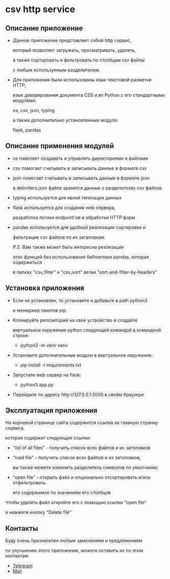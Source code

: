 <h1>csv http service</h1>
<h2>Описание приложение</h2>
<ul>
  <li>
    <p>Данное приложение представляет собой http сервис,</p>
    <p>который позволяет загружать, просматривать, удалять,</p>
    <p>а также сортировать и фильтровать по столбцам csv файлы</p>
    <p>с любым используемым разделителем.</p>
  </li>
  <li>
    <p>Для приложения были использованы язык текстовой разметки HTTP,</p>
    <p>язык декорирования документа CSS и яп Python c его стандартными модулями:</p>
    <p>os, csv, json, typing</p>
    <p>а также дополнительно установленные модули:</p>
    <p>flask, pandas</p>
  </li>
</ul>
<h2>Описание применения модулей</h2>
<ul>
  <li>
    <p>os поволяет создавать и управлять директориями и файлами</p>
  </li>
  <li>
    <p>csv помогает считывать и записывать данные в формате csv</p>
  </li>
  <li>
    <p>json помогает считывать и записывать данные в формате json</p>
    <p>в delimiters.json файле хранятся данные о разделителях csv файлов</p>
  </li>
  <li>
    <p>typing используется для явной типизации данных</p>
  </li>
  <li>
    <p>flask используется для создания web сервера,</p>
    <p>разработка логики endpoint'ов и обработки HTTP форм</p>
  </li>
  <li>
    <p>pandas используется для удобной реализации сортировки и</p>
    <p>фильтрации csv файлов по их загаловкам.</p>
    <p><i>P.S.</i> Вам также может быть интересна реализация</p>
    <p>этих функций без использования библиотеки pandas, которая содержиться</p>
    <p>в папках "csv_filter" и "csv_sort" ветки "sort-and-filter-by-headers"</p>
  </li>
</ul>
<h2>Установка приложения</h2>
<ul>
  <li>
    <p>Если не установлен, то установите и добавьте в path python3</p>
    <p>и менеджер пакетов pip.</p>
  </li>
  <li>
    <p>Клонируйте репозиторий на свое устройство и создайте</p>
    <p>виртуальное окружение python следующей командой в командной строке:</p>
    <ul>
      <li><p>python3 -m venv venv</p></li>
    </ul>
  </li>
  <li>
    <p>Установите дополнительные модули в виртуальное окружение:</p>
    <ul>
      <li><p>pip install -r requirements.txt</p></li>
    </ul>
  </li>
  <li>
    <p>Запустите web сервер на flask:</p>
    <ul>
      <li><p>python3 app.py</p></li>
    </ul>
  </li> 
  <li>
    <p>Перейдите по адресу http://127.0.0.1:5000 в своём браузере</p>
</ul>
<h2>Эксплуатация приложения</h2>
<p>На корневой странице сайта содержится ссылка на главную страниу сервиса,</p>
<p>которая содержит следующие ссылки:</p>
<ul>
  <li><p>"list of all files" - получить список всех файлов и их заголовков</p></li>
  <li>
    <p>"load file" - получить список всех файлов и их заголовков,</p>
    <p>вы также можете изменить разделитель символов по умолчанию</p>
  </li>
  <li>
    <p>"open file" - открыть файл и опционально отсортировать и/или отфильтровать</p>
    <p>его содержимое по значениям его столбцов</p>
  </li>
</ul>
<p>Чтобы удалить файл откройте его с помощью ссылки "open file"</p>
<p>и нажмите кнопку "Delete file"
<h2>Контакты</h2>
<p>Буду очень признателен любым замечаниям и предложениям</p>
<p>по улучшению этого приложения, можете оставить их по этим контактам:</p>
<ul>
  <li><a href="https://t.me/RidrigBung">Telegram</a></li>
  <li><a href="mailto:babn1n.and@yandex.ru&body=В твоем проекте csv http service можно было бы реализовать">Mail</a></li>
</ul>
